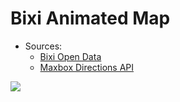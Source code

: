 # Bixi Animated Map

* Sources:
    * [Bixi Open Data](https://www.bixi.com/en/page-27)
    * [Maxbox Directions API](https://docs.mapbox.com/help/glossary/directions-api/)

![](bixi.gif)
